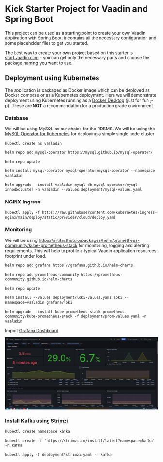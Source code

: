 # Kick Starter Project for Vaadin and Spring Boot

This project can be used as a starting point to create your own Vaadin application with Spring Boot.
It contains all the necessary configuration and some placeholder files to get you started.

The best way to create your own project based on this starter is [start.vaadin.com](https://start.vaadin.com/) - you can
get only the necessary parts and choose the package naming you want to use.

## Deployment using Kubernetes

The application is packaged as Docker image which can be deployed as Docker compose or as a Kubernetes
deployment. Here we will demonstrate deployment using Kubernetes running as
a [Docker Desktop](https://www.docker.com/products/docker-desktop/) (just for fun ;-p). These are **NOT** a
recommendation
for a
production grade environment.

### Database

We will be using MySQL as our choice for the RDBMS. We will be using
the [MySQL Operator for Kubernetes](https://dev.mysql.com/doc/mysql-operator/en/) for deploying a simple single node
cluster

```commandline
kubectl create ns vaaladin
```

```commandline
helm repo add mysql-operator https://mysql.github.io/mysql-operator/
```

```commandline
helm repo update
```

```commandline
helm install mysql-operator mysql-operator/mysql-operator --namespace vaaladin
```

```commandline
helm upgrade --install vaaladin-mysql-db mysql-operator/mysql-innodbcluster -n vaaladin --values deployment/mysql-values.yaml
```

### NGINX Ingress

```commandline
kubectl apply -f https://raw.githubusercontent.com/kubernetes/ingress-nginx/main/deploy/static/provider/cloud/deploy.yaml
```

### Monitoring

We will be using https://artifacthub.io/packages/helm/prometheus-community/kube-prometheus-stack for monitoring, logging
and alerting requirements. This will help to profile a typical Vaadin application resources footprint under load.

```commandline
helm repo add grafana https://grafana.github.io/helm-charts
```

```commandline
helm repo add prometheus-community https://prometheus-community.github.io/helm-charts
```

```commandline
helm repo update
```

```commandline
helm install --values deployment/loki-values.yaml loki --namespace=vaaladin grafana/loki
```

```commandline
helm upgrade --install kube-prometheus-stack prometheus-community/kube-prometheus-stack -f deployment/prom-values.yaml -n vaaladin
```

Import [Grafana Dashboard](https://grafana.com/grafana/dashboards/12900-springboot-apm-dashboard/)

![img.png](img.png)

### Install Kafka using [Strimzi](https://strimzi.io/)

```commandline
kubectl create namespace kafka
```

```commandline
kubectl create -f 'https://strimzi.io/install/latest?namespace=kafka' -n kafka
```

```commandline
kubectl apply -f deployment\strimzi.yaml -n kafka
```